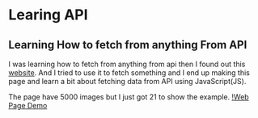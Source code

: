 # Learing API
## Learning How to fetch from anything From API

I was learning how to fetch from anything from api then I found out this [website](doc:https://jsonplaceholder.typicode.com/). And I tried to use it to fetch something and I end up making this page and learn a bit about fetching data from API using JavaScript(JS).

The page have 5000 images but I just got 21 to show the example.
[!Web Page Demo](demo.png)